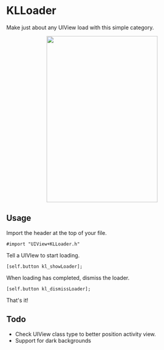 KLLoader
===
Make just about any UIView load with this simple category.

<p align="center">
  <img src="http://i.imgur.com/V6AEcLN.png" width="292" height="437" />
</p>

Usage
---
Import the header at the top of your file.

```
#import "UIView+KLLoader.h"
```

Tell a UIVIew to start loading.

```
[self.button kl_showLoader];
```

When loading has completed, dismiss the loader.

```
[self.button kl_dismissLoader];
```

That's it!

Todo
---
* Check UIView class type to better position activity view.
* Support for dark backgrounds
